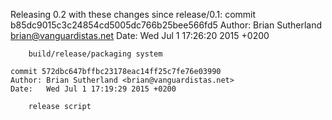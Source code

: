 Releasing 0.2 with these changes since release/0.1:
    commit b85dc9015c3c24854cd5005dc766b25bee566fd5
    Author: Brian Sutherland <brian@vanguardistas.net>
    Date:   Wed Jul 1 17:26:20 2015 +0200
    
        build/release/packaging system
    
    commit 572dbc647bffbc23178eac14ff25c7fe76e03990
    Author: Brian Sutherland <brian@vanguardistas.net>
    Date:   Wed Jul 1 17:19:29 2015 +0200
    
        release script
